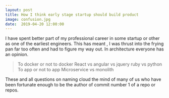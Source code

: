 ```yaml
---
layout: post
title: How I think early stage startup should build product
image: confusion.jpg
date:  2019-04-20 12:00:00
---
```

I have spent better part of my professional career in some startup or other as one of
the earliest engineers. This has meant , I was thrust into the frying pan far too often
and had to figure my way out. In architecture everyone has an opinion. 

> To docker or not to docker
> React vs angular vs jquery
> ruby vs python
> To app or not to app
> Microservice vs monolith

These and all questions on naming cloud the mind of many of us who have been fortunate
enough to be the author of commit number 1 of a repo or repos. 
         